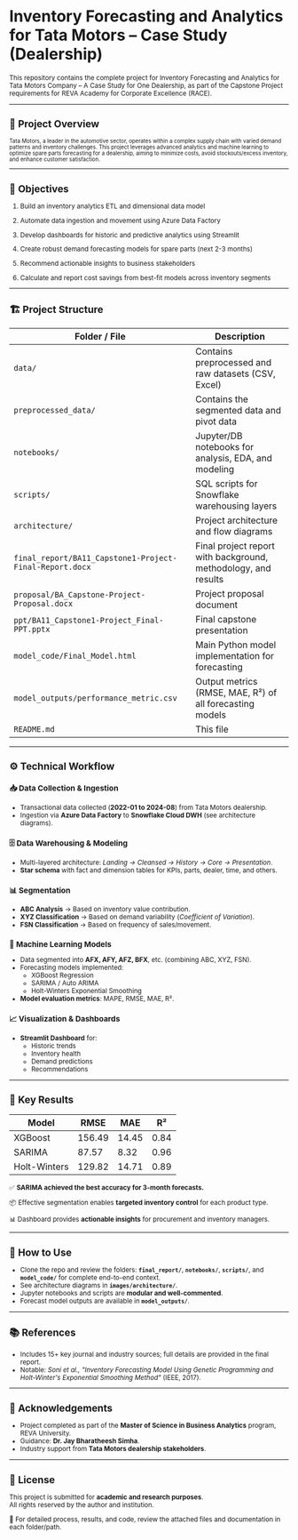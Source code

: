 # Inventory Forecasting and Analytics for Tata Motors – Case Study (Dealership)

<small>
This repository contains the complete project for Inventory Forecasting and Analytics for Tata Motors Company – A Case Study for One Dealership, as part of the Capstone Project requirements for REVA Academy for Corporate Excellence (RACE).

----------------------------------------------------------------------------------------------------------------------------------------------------------------------------------------------------------------------------------------------------------------------------
## **📄 Project Overview**

<small>
Tata Motors, a leader in the automotive sector, operates within a complex supply chain with varied demand patterns and inventory challenges. This project leverages advanced analytics and machine learning to optimize spare parts forecasting for a dealership, aiming to minimize costs, avoid stockouts/excess inventory, and enhance customer satisfaction.
</small>

----------------------------------------------------------------------------------------------------------------------------------------------------------------------------------------------------------------------------------------------------------------------------

## **🎯 Objectives**

1. Build an inventory analytics ETL and dimensional data model

2. Automate data ingestion and movement using Azure Data Factory

3. Develop dashboards for historic and predictive analytics using Streamlit

4. Create robust demand forecasting models for spare parts (next 2-3 months)

5. Recommend actionable insights to business stakeholders

6. Calculate and report cost savings from best-fit models across inventory segments

----------------------------------------------------------------------------------------------------------------------------------------------------------------------------------------------------------------------------------------------------------------------------
## **🏗️ Project Structure**

| Folder / File                                      | Description                                                        |
|----------------------------------------------------|--------------------------------------------------------------------|
| `data/`                                            | Contains preprocessed and raw datasets (CSV, Excel)                |
|`preprocessed_data/`                                | Contains the segmented data and pivot data
| `notebooks/`                                       | Jupyter/DB notebooks for analysis, EDA, and modeling            |
| `scripts/`                                         | SQL scripts for Snowflake warehousing layers             |
| `architecture/`                             | Project architecture and flow diagrams                             |
| `final_report/BA11_Capstone1-Project-Final-Report.docx` | Final project report with background, methodology, and results |
| `proposal/BA_Capstone-Project-Proposal.docx`       | Project proposal document                                          |
| `ppt/BA11_Capstone1-Project_Final-PPT.pptx`        | Final capstone presentation                                        |
| `model_code/Final_Model.html`                      | Main Python model implementation for forecasting                   |
| `model_outputs/performance_metric.csv`             | Output metrics (RMSE, MAE, R²) of all forecasting models           |
| `README.md`                                        | This file                                                          |

----------------------------------------------------------------------------------------------------------------------------------------------------------------------------------------------------------------------------------------------------------------------------

## ⚙️ Technical Workflow  

### 📥 Data Collection & Ingestion  
- Transactional data collected (**2022-01 to 2024-08**) from Tata Motors dealership.  
- Ingestion via **Azure Data Factory** to **Snowflake Cloud DWH** (see architecture diagrams).  

### 🗄️ Data Warehousing & Modeling  
- Multi-layered architecture: *Landing → Cleansed → History → Core → Presentation*.  
- **Star schema** with fact and dimension tables for KPIs, parts, dealer, time, and others.  

### 📊 Segmentation  
- **ABC Analysis** → Based on inventory value contribution.  
- **XYZ Classification** → Based on demand variability (*Coefficient of Variation*).  
- **FSN Classification** → Based on frequency of sales/movement.  

### 🤖 Machine Learning Models  
- Data segmented into **AFX, AFY, AFZ, BFX**, etc. (combining ABC, XYZ, FSN).  
- Forecasting models implemented:  
  - XGBoost Regression  
  - SARIMA / Auto ARIMA  
  - Holt-Winters Exponential Smoothing  
- **Model evaluation metrics**: MAPE, RMSE, MAE, R².  

### 📈 Visualization & Dashboards  
- **Streamlit Dashboard** for:  
  - Historic trends  
  - Inventory health  
  - Demand predictions  
  - Recommendations  

----------------------------------------------------------------------------------------------------------------------------------------------------------------------------------------------------------------------------------------------------------------------------
## 🚀 Key Results  

| Model         | RMSE   | MAE   | R²    |
|---------------|--------|-------|-------|
| XGBoost       | 156.49 | 14.45 | 0.84  |
| SARIMA        | 87.57  | 8.32  | 0.96  |
| Holt-Winters  | 129.82 | 14.71 | 0.89  |

✅ **SARIMA achieved the best accuracy for 3-month forecasts.**  

📦 Effective segmentation enables **targeted inventory control** for each product type.  

📊 Dashboard provides **actionable insights** for procurement and inventory managers.  

----------------------------------------------------------------------------------------------------------------------------------------------------------------------------------------------------------------------------------------------------------------------------
## 📂 How to Use  
- Clone the repo and review the folders: **`final_report/`**, **`notebooks/`**, **`scripts/`**, and **`model_code/`** for complete end-to-end context.  
- See architecture diagrams in **`images/architecture/`**.  
- Jupyter notebooks and scripts are **modular and well-commented**.  
- Forecast model outputs are available in **`model_outputs/`**.  

---

## 📚 References  
- Includes 15+ key journal and industry sources; full details are provided in the final report.  
- Notable: *Soni et al., "Inventory Forecasting Model Using Genetic Programming and Holt-Winter's Exponential Smoothing Method"* (IEEE, 2017).  

---

## 🙏 Acknowledgements  
- Project completed as part of the **Master of Science in Business Analytics** program, REVA University.  
- Guidance: **Dr. Jay Bharatheesh Simha**.  
- Industry support from **Tata Motors dealership stakeholders**.  

---

## 📝 License  
This project is submitted for **academic and research purposes**.  
All rights reserved by the author and institution.  

📌 For detailed process, results, and code, review the attached files and documentation in each folder/path.  


